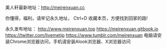 美人轩最新地址：http://meirenxuan.cc

你懂得，福利，请牢记永久地址， Ctrl+D 收藏本页，方便找到回家的路!

永久发布地址：
http://www.meirenxuan.top
https://meirenxuan.gitbook.io
https://twitter.com/livemetip
https://www.tumblr.com/meirenxuan
电脑请安装Chrome浏览器访问，手机请安装Alook浏览器、X浏览器访问
